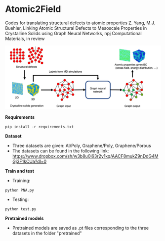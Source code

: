 # Atomic2Field
Codes for translating structural defects to atomic properties 
Z. Yang, M.J. Buehler, Linking Atomic Structural Defects to Mesoscale Properties in Crystalline Solids using Graph Neural Networks, npj Computational Materials, in review

![Overall workflow](https://github.com/lamm-mit/atomic2field/blob/main/IMAGE_github.png)

**Requirements**
```
pip install -r requirements.txt
```

**Dataset**
- Three datasets are given: Al/Poly, Graphene/Poly, Graphene/Porous
- The datasets can be found in the following link: https://www.dropbox.com/sh/w3b8u0i63r2y1kq/AACF8mukZ9nDdG4MGj3F1kCUa?dl=0

**Train and test**
- Training: 
```
python PNA.py
```
- Testing:
```
python test.py
```
**Pretrained models**
- Pretrained models are saved as .pt files corresponding to the three datasets in the folder "pretrained"                                                        

